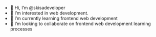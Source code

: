 - 👋 Hi, I’m @skisadeveloper
- 👀 I’m interested in web development.
- 🌱 I’m currently learning frontend web development
- 💞️ I’m looking to collaborate on frontend web development learning processes

<!---
skisadeveloper/skisadeveloper is a ✨ special ✨ repository because its `README.md` (this file) appears on your GitHub profile.
You can click the Preview link to take a look at your changes.
--->
